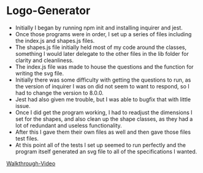 # Logo-Generator
- Initially I began by running npm init and installing inquirer and jest.
- Once those programs were in order, I set up a series of files including the
index.js and shapes.js files.
- The shapes.js file initially held most of my code around the classes, something I would
later delegate to the other files in the lib folder for clarity and cleanliness.
- The index.js file was made to house the questions and the function for writing the svg file.
- Initially there was some difficulty with getting the questions to run, as the version of 
inquirer I was on did not seem to want to respond, so I had to change the version to 8.0.0.
- Jest had also given me trouble, but I was able to bugfix that with little issue.
- Once I did get the program working, I had to readjust the dimensions I set for the shapes,
and also clean up the shape classes, as they had a lot of redundant and useless functionality.
- After this I gave them their own files as well and then gave those files test files.
- At this point all of the tests I set up seemed to run perfectly and the program itself
generated an svg file to all of the specifications I wanted.

[Walkthrough-Video](https://drive.google.com/file/d/1C5uy91Snh5raacXklTi_UaG913cc4By3/view)